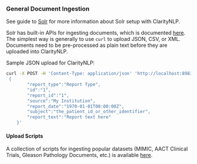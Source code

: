 ### General Document Ingestion

See guide to [Solr](http://clarity-nlp.readthedocs.io/en/latest/solr.html) for more information about Solr setup with ClarityNLP.

Solr has built-in APIs for ingesting documents, which is documented [here](https://lucene.apache.org/solr/guide/7_3/uploading-data-with-index-handlers.html). The simplest way is generally to use `curl` to upload JSON, CSV, or XML. Documents need to be pre-processed as plain text before they are uploaded into ClarityNLP.

Sample JSON upload for ClarityNLP:
```bash
curl -X POST -H 'Content-Type: application/json' 'http://localhost:8983/solr/report_core/update/json/docs' --data-binary '
 {
        "report_type":"Report Type",
        "id":"1",
        "report_id":"1",
        "source":"My Institution",
        "report_date":"1970-01-01T00:00:00Z",
        "subject":"the_patient_id_or_other_identifier",
        "report_text":"Report text here"
    }'
```

#### Upload Scripts

A collection of scripts for ingesting popular datasets (MIMIC, AACT Clinical Trials, Gleason Pathology Documents, etc.) is available [here](https://github.com/ClarityNLP/Utilities).
